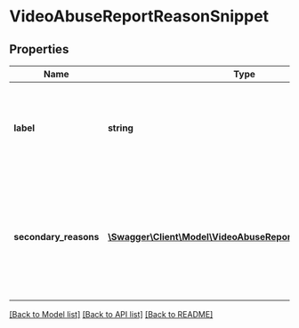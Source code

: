 # VideoAbuseReportReasonSnippet

## Properties
Name | Type | Description | Notes
------------ | ------------- | ------------- | -------------
**label** | **string** | The localized label belonging to this abuse report reason. | [optional] 
**secondary_reasons** | [**\Swagger\Client\Model\VideoAbuseReportSecondaryReason[]**](VideoAbuseReportSecondaryReason.md) | The secondary reasons associated with this reason, if any are available. (There might be 0 or more.) | [optional] 

[[Back to Model list]](../README.md#documentation-for-models) [[Back to API list]](../README.md#documentation-for-api-endpoints) [[Back to README]](../README.md)


